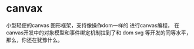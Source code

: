 canvax
======

小型轻便的canvas 图形框架，支持像操作dom一样的 进行canvas编程， 在canvas开发中的对象模型和事件绑定机制拉到了和 dom svg 等开发的同等水平，那么，你还在犹豫什么。
